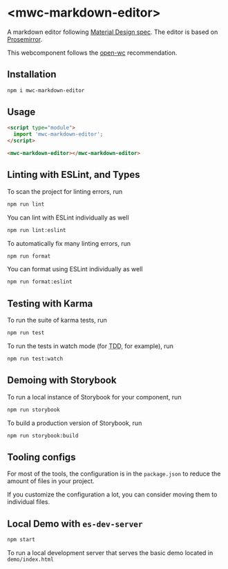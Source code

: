 # \<mwc-markdown-editor>

A markdown editor following [Material Design spec](http://material.io/). The editor is based on [Prosemirror](https://prosemirror.net/).

This webcomponent follows the [open-wc](https://github.com/open-wc/open-wc) recommendation.

## Installation
```bash
npm i mwc-markdown-editor
```

## Usage
```html
<script type="module">
  import 'mwc-markdown-editor';
</script>

<mwc-markdown-editor></mwc-markdown-editor>
```

## Linting with ESLint, and Types
To scan the project for linting errors, run
```bash
npm run lint
```

You can lint with ESLint individually as well
```bash
npm run lint:eslint
```

To automatically fix many linting errors, run
```bash
npm run format
```

You can format using ESLint individually as well
```bash
npm run format:eslint
```

## Testing with Karma
To run the suite of karma tests, run
```bash
npm run test
```

To run the tests in watch mode (for <abbr title="test driven development">TDD</abbr>, for example), run

```bash
npm run test:watch
```

## Demoing with Storybook
To run a local instance of Storybook for your component, run
```bash
npm run storybook
```

To build a production version of Storybook, run
```bash
npm run storybook:build
```


## Tooling configs

For most of the tools, the configuration is in the `package.json` to reduce the amount of files in your project.

If you customize the configuration a lot, you can consider moving them to individual files.

## Local Demo with `es-dev-server`
```bash
npm start
```
To run a local development server that serves the basic demo located in `demo/index.html`
